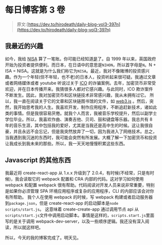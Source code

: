 # 每日博客第 3 卷

> 原文:[https://dev.to/hirodeath/daily-blog-vol3-397n](https://dev.to/hirodeath/daily-blog-vol3-397n)

## 我最近的兴趣

如今，我给 [NISA](http://www.jsda.or.jp/en/activities/research-studies/html/NISA.html) 算了一笔账。你可能已经知道[是](https://en.wikipedia.org/wiki/Individual_Savings_Account)了。自 1999 年以来，英国政府开始为投资者提供便利。而日本，在日语中的意思是`NIHON`，所以首字母是`N`。N + ISA = NISA。这就是为什么我们称它为`NISA`。最近，我对不像赌博的投资感兴趣。作为一个年轻(但不年轻，也不老)的日本人，投资听起来很可疑。我通过文章或者网络媒体或者 youtube 听说过关于 [ICO](https://en.wikipedia.org/wiki/Initial_coin_offering) 的诈骗案例。去年，加密货币非常受欢迎，并在日本传播开来。我猜很多人都对它感兴趣。与此同时，ICO 欺诈案件不断发生。因此，我对加密货币和区块链技术非常感兴趣，我从未拥有过它。
所以，我一直在阅读关于它的文章和区块链图书馆的文件，如 [web3.js](https://github.com/ethereum/web3.js/) 。然后，突然，我开始思考我的人生。我喜欢开发，制作应用程序，不断追赶新技术，诸如此类的事情。但是我很容易厌倦。就我个人而言，我被音乐学校提升，然后以副学士学位毕业。所以，我喜欢作曲、演奏吉他、贝司、鼓和键盘等乐器。我总共有 8 年的音乐生涯，其中包括我的爱好，尤其是当我还是高中生的时候。这让我很自豪，并且永远不会忘记，但是我突然放弃了一切，因为我进入了网络技术。总之，当我遇到我沉迷的东西时，我可能会突然有所发展。大概了解一下加密货币和投资让我成长到我未来的那些。所以，我一天天地慢慢积累这些东西。

## Javascript 的其他东西

我最近将 create-react-app 从 1.x.x 升级到了 2.0.4，有时候(不经常，只是有时候)，我会读取它的 webpack 配置和 CRA 内部的代码。这对学习如何使用 webpack 和配置 webpack 很有帮助。代码阅读对开发人员来说非常重要，特别是如果你必须管理 SPA 环境应用程序或复杂的应用程序，CLI 的内部应该会对你有所帮助。
我个人在使用 webpack 的时候，写 webpack 构建或者启动服务器到`package.json`，但是 create-react-app 的启动脚本是`node scripts/start.js`。
这意味着 create-create-app 通过调用节点 api 从`scripts/start.js`文件中调用启动脚本。事情是这样的，`scripts.start.js`里面写的是关于调用 webpack-dev-server，以及一些顺序逻辑。我还没有深入阅读，所以就这样吧。

所以，今天的我的博客完成了。明天见。